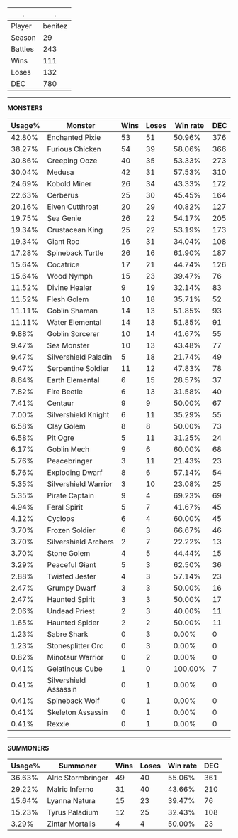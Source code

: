 .|.
|-|-
Player|benitez
Season|29
Battles|243
Wins|111
Loses|132
DEC|780

---
**MONSTERS**

Usage%|Monster|Wins|Loses|Win rate|DEC|
-|-|-|-|-|-|
42.80%|Enchanted Pixie|53|51|50.96%|376|
38.27%|Furious Chicken|54|39|58.06%|366|
30.86%|Creeping Ooze|40|35|53.33%|273|
30.04%|Medusa|42|31|57.53%|310|
24.69%|Kobold Miner|26|34|43.33%|172|
22.63%|Cerberus|25|30|45.45%|164|
20.16%|Elven Cutthroat|20|29|40.82%|127|
19.75%|Sea Genie|26|22|54.17%|205|
19.34%|Crustacean King|25|22|53.19%|173|
19.34%|Giant Roc|16|31|34.04%|108|
17.28%|Spineback Turtle|26|16|61.90%|187|
15.64%|Cocatrice|17|21|44.74%|126|
15.64%|Wood Nymph|15|23|39.47%|76|
11.52%|Divine Healer|9|19|32.14%|83|
11.52%|Flesh Golem|10|18|35.71%|52|
11.11%|Goblin Shaman|14|13|51.85%|93|
11.11%|Water Elemental|14|13|51.85%|91|
9.88%|Goblin Sorcerer|10|14|41.67%|55|
9.47%|Sea Monster|10|13|43.48%|77|
9.47%|Silvershield Paladin|5|18|21.74%|49|
9.47%|Serpentine Soldier|11|12|47.83%|78|
8.64%|Earth Elemental|6|15|28.57%|37|
7.82%|Fire Beetle|6|13|31.58%|40|
7.41%|Centaur|9|9|50.00%|67|
7.00%|Silvershield Knight|6|11|35.29%|55|
6.58%|Clay Golem|8|8|50.00%|73|
6.58%|Pit Ogre|5|11|31.25%|24|
6.17%|Goblin Mech|9|6|60.00%|68|
5.76%|Peacebringer|3|11|21.43%|23|
5.76%|Exploding Dwarf|8|6|57.14%|54|
5.35%|Silvershield Warrior|3|10|23.08%|25|
5.35%|Pirate Captain|9|4|69.23%|69|
4.94%|Feral Spirit|5|7|41.67%|45|
4.12%|Cyclops|6|4|60.00%|45|
3.70%|Frozen Soldier|6|3|66.67%|46|
3.70%|Silvershield Archers|2|7|22.22%|13|
3.70%|Stone Golem|4|5|44.44%|15|
3.29%|Peaceful Giant|5|3|62.50%|36|
2.88%|Twisted Jester|4|3|57.14%|23|
2.47%|Grumpy Dwarf|3|3|50.00%|16|
2.47%|Haunted Spirit|3|3|50.00%|17|
2.06%|Undead Priest|2|3|40.00%|11|
1.65%|Haunted Spider|2|2|50.00%|11|
1.23%|Sabre Shark|0|3|0.00%|0|
1.23%|Stonesplitter Orc|0|3|0.00%|0|
0.82%|Minotaur Warrior|0|2|0.00%|0|
0.41%|Gelatinous Cube|1|0|100.00%|7|
0.41%|Silvershield Assassin|0|1|0.00%|0|
0.41%|Spineback Wolf|0|1|0.00%|0|
0.41%|Skeleton Assassin|0|1|0.00%|0|
0.41%|Rexxie|0|1|0.00%|0|

---
**SUMMONERS**

Usage%|Summoner|Wins|Loses|Win rate|DEC|
-|-|-|-|-|-|
36.63%|Alric Stormbringer|49|40|55.06%|361|
29.22%|Malric Inferno|31|40|43.66%|210|
15.64%|Lyanna Natura|15|23|39.47%|76|
15.23%|Tyrus Paladium|12|25|32.43%|108|
3.29%|Zintar Mortalis|4|4|50.00%|23|
